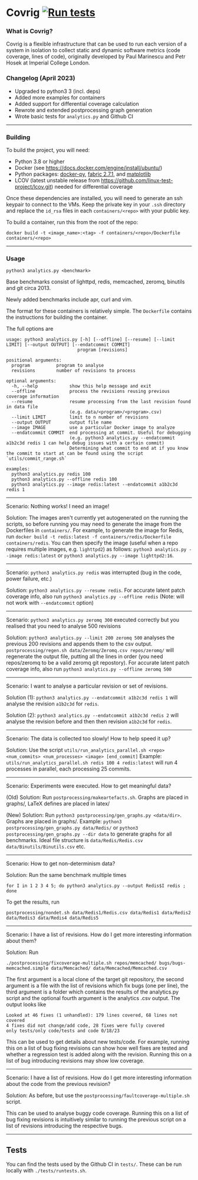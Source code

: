 # Covrig [![Run tests](https://github.com/srg-imperial/covrig/actions/workflows/main.yml/badge.svg)](https://github.com/srg-imperial/covrig/actions/workflows/main.yml)
    


### What is Covrig?

Covrig is a flexible infrastructure that can be used to run each version of a system in isolation to collect static and dynamic software metrics (code coverage, lines of code), originally developed by Paul Marinescu and Petr Hosek at Imperial College London.

### Changelog (April 2023)
- Upgraded to python3 3 (incl. deps)
- Added more examples for containers
- Added support for differential coverage calculation
- Rewrote and extended postprocessing graph generation
- Wrote basic tests for `analytics.py` and Github CI
-----
### Building
To build the project, you will need:
- Python 3.8 or higher
- Docker (see https://docs.docker.com/engine/install/ubuntu/)
- Python packages: [docker-py](https://pypi.org/project/docker-py/), [fabric 2.7.1](https://pypi.org/project/fabric/2.7.1/), and [matplotlib](https://pypi.org/project/matplotlib/)
- LCOV (latest unstable release from https://github.com/linux-test-project/lcov.git) needed for differential coverage

Once these dependencies are installed, you will need to generate an ssh keypair to connect to the VMs.
Keep the private key in your `.ssh` directory and replace the `id_rsa` files in each `containers/<repo>` with your public key.

To build a container, run this from the root of the repo:
```
docker build -t <image_name>:<tag> -f containers/<repo>/Dockerfile containers/<repo>
```

-----
### Usage
```
python3 analytics.py <benchmark>
```

Base benchmarks consist of lighttpd, redis, memcached, zeromq, binutils and git circa 2013.

Newly added benchmarks include apr, curl and vim.

The format for these containers is relatively simple. The `Dockerfile` contains the instructions for building the container.

The full options are

```
usage: python3 analytics.py [-h] [--offline] [--resume] [--limit LIMIT] [--output OUTPUT] [--endatcommit COMMIT]
                           program [revisions]

positional arguments:
  program          program to analyse
  revisions        number of revisions to process

optional arguments:
  -h, --help            show this help message and exit
  --offline             process the revisions reusing previous coverage information
  --resume              resume processing from the last revision found in data file
                        (e.g. data/<program>/<program>.csv)
  --limit LIMIT         limit to n number of revisions
  --output OUTPUT       output file name
  --image IMAGE         use a particular Docker image to analyze
  --endatcommit COMMIT  end processing at commit. Useful for debugging
                        (e.g. python3 analytics.py --endatcommit a1b2c3d redis 1 can help debug issues with a certain commit)
                        Determining what commit to end at if you know the commit to start at can be found using the script `utils/commit_range.sh`          

examples:
  python3 analytics.py redis 100
  python3 analytics.py --offline redis 100
  python3 analytics.py --image redis:latest --endatcommit a1b2c3d redis 1
```

---

Scenario: Nothing works! I need an image!

Solution: The images aren't currently yet autogenerated on the running the scripts, so before running you may need to generate the image from the Dockerfiles in `containers/`.
For example, to generate the image for Redis, run `docker build -t redis:latest -f containers/redis/Dockerfile containers/redis`.
You can then specify the image (useful when a repo requires multiple images, e.g. `lighttpd2`) as follows:
`python3 analytics.py --image redis:latest` or `python3 analytics.py --image lighttpd2:16`.

---

Scenario: `python3 analytics.py redis` was interrupted (bug in the code, power failure, etc.)

Solution: `python3 analytics.py --resume redis`. For accurate latent patch coverage info, also run `python3 analytics.py --offline redis`
(Note: will not work with `--endatcommit` option)

---

Scenario: `python3 analytics.py zeromq 300` executed correctly but you realised that you need to analyse 500 revisions

Solution: `python3 analytics.py --limit 200 zeromq 500` analyses the previous 200 revisions and appends them to the csv output. `postprocessing/regen.sh data/Zeromq/Zeromq.csv repos/zeromq/` will regenerate the output file, putting all the lines in order (you need repos/zeromq to be a valid zeromq git repostory). For accurate latent patch coverage info, also run `python3 analytics.py --offline zeromq 500`

---

Scenario: I want to analyse a particular revision or set of revisions.

Solution (1): `python3 analytics.py --endatcommit a1b2c3d redis 1` will analyse the revision `a1b2c3d` for `redis`.

Solution (2): `python3 analytics.py --endatcommit a1b2c3d redis 2` will analyse the revision before and then then revision `a1b2c3d` for `redis`. 

---

Scenario: The data is collected too slowly! How to help speed it up?

Solution: Use the script `utils/run_analytics_parallel.sh <repo> <num_commits> <num_processes> <image> [end_commit]`
Example: `utils/run_analytics_parallel.sh redis 100 4 redis:latest` will run 4 processes in parallel, each processing 25 commits.



---

Scenario: Experiments were executed. How to get meaningful data?

(Old) Solution: Run `postprocessing/makeartefacts.sh`. Graphs are placed in graphs/, LaTeX defines are placed in latex/

(New) Solution: Run `python3 postprocessing/gen_graphs.py <data/dir>`. Graphs are placed in graphs/.
                Example: `python3 postprocessing/gen_graphs.py data/Redis/` or 
                            `python3 postprocessing/gen_graphs.py --dir data` to generate graphs for all benchmarks.
                        Ideal file structure is `data/Redis/Redis.csv` `data/Binutils/Binutils.csv` etc.

---

Scenario: How to get non-determinism data?

Solution: Run the same benchmark multiple times
```
for I in 1 2 3 4 5; do python3 analytics.py --output Redis$I redis ; done
```

To get the results, run
```
postprocessing/nondet.sh data/Redis1/Redis.csv data/Redis1 data/Redis2 data/Redis3 data/Redis4 data/Redis5
```

---

Scenario: I have a list of revisions. How do I get more interesting information about them?

Solution:  Run
```
./postprocessing/fixcoverage-multiple.sh repos/memcached/ bugs/bugs-memcached.simple data/Memcached/ data/Memcached/Memcached.csv
```
The first argument is a local clone of the target git repository, the second argument is a file with the list of revisions which fix bugs (one per line), the third argument is a folder which contains the results of the analytics.py script and the optional fourth argument is the analytics .csv output.
The output looks like
```
Looked at 46 fixes (1 unhandled): 179 lines covered, 68 lines not covered
4 fixes did not change/add code, 28 fixes were fully covered
only tests/only code/tests and code 0/18/23
```
This can be used to get details about new tests/code. For example, running this on a list of bug fixing revisions can show how well fixes are tested and whether a regression test is added along with the revision. Running this on a list of bug introducing revisions may show low coverage.

---

Scenario: I have a list of revisions. How do I get more interesting information about the code from the previous revision?

Solution: As before, but use the `postprocessing/faultcoverage-multiple.sh` script.

This can be used to analyse buggy code coverage. Running this on a list of bug fixing revisions is intuitively similar to running the previous script on a list of revisions introducing the respective bugs.

---
Tests
---
You can find the tests used by the Github CI in `tests/`. These can be run locally with `./tests/runtests.sh`.

